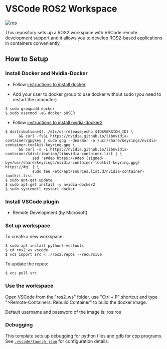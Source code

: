 # VSCode ROS2 Workspace

[![ros](https://github.com/rxdu/ros2_ws/actions/workflows/rccar.yaml/badge.svg)](https://github.com/rxdu/ros2_ws/actions/workflows/rccar.yaml)

This repository sets up a ROS2 workspace with VSCode remote development support and it allows you to develop ROS2-based applications in containers conveniently.

## How to Setup

### Install Docker and Nvidia-Docker

* Follow [instructions to install docker](https://docs.docker.com/engine/install/ubuntu/)

* Add your user to docker group to use docker without sudo (you need to restart the computer)

```
$ sudo groupadd docker
$ sudo usermod -aG docker $USER
```

* Follow [instructions to install nvidia-docker2](https://docs.nvidia.com/datacenter/cloud-native/container-toolkit/install-guide.html)

```
$ distribution=$(. /etc/os-release;echo $ID$VERSION_ID) \
      && curl -fsSL https://nvidia.github.io/libnvidia-container/gpgkey | sudo gpg --dearmor -o /usr/share/keyrings/nvidia-container-toolkit-keyring.gpg \
      && curl -s -L https://nvidia.github.io/libnvidia-container/$distribution/libnvidia-container.list | \
            sed 's#deb https://#deb [signed-by=/usr/share/keyrings/nvidia-container-toolkit-keyring.gpg] https://#g' | \
            sudo tee /etc/apt/sources.list.d/nvidia-container-toolkit.list
$ sudo apt-get update
$ sudo apt-get install -y nvidia-docker2
$ sudo systemctl restart docker
```

### Install VSCode plugin

* Remote Development (by Microsoft)

### Set up workspace

To create a new workspace:

```
$ sudo apt install python3-vcstools
$ cd ros2_ws_vscode
$ vcs import src < ./ros2.repos --recursive
```

To update the repos:

```
$ vcs pull src
```

### Use the workspace

Open VSCode from the "ros2_ws" folder, use "Ctrl + P" shortcut and type ">Remote-Containers: Rebuild Container" to build the docker image.

Default username and password of the image is: ros:ros

### Debugging

This template sets up debugging for python files and gdb for cpp programs.  See [`.vscode/launch.json`](.vscode/launch.json) for configuration details.
